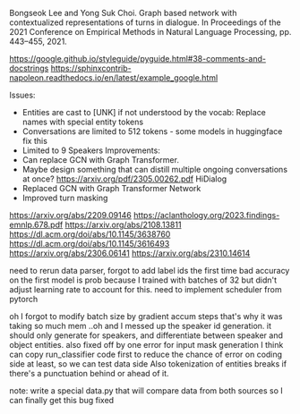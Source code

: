 Bongseok Lee and Yong Suk Choi. Graph based network with contextualized representations of
turns in dialogue. In Proceedings of the 2021 Conference on Empirical Methods in Natural
Language Processing, pp. 443–455, 2021.

https://google.github.io/styleguide/pyguide.html#38-comments-and-docstrings
https://sphinxcontrib-napoleon.readthedocs.io/en/latest/example_google.html


Issues:
- Entities are cast to [UNK] if not understood by the vocab: Replace names with special entity tokens
- Conversations are limited to 512 tokens - some models in huggingface fix this
- Limited to 9 Speakers
Improvements:
- Can replace GCN with Graph Transformer.
- Maybe design something that can distill multiple ongoing conversations at once?
https://arxiv.org/pdf/2305.00262.pdf HiDialog
- Replaced GCN with Graph Transformer Network
- Improved turn masking

https://arxiv.org/abs/2209.09146
https://aclanthology.org/2023.findings-emnlp.678.pdf
https://arxiv.org/abs/2108.13811
https://dl.acm.org/doi/abs/10.1145/3638760
https://dl.acm.org/doi/abs/10.1145/3616493
https://arxiv.org/abs/2306.06141
https://arxiv.org/abs/2310.14614


need to rerun data parser, forgot to add label ids the first time
bad accuracy on the first model is prob because I trained with batches of 32 but didn't adjust learning rate to account for this. need to implement scheduler from pytorch


oh I forgot to modify batch size by gradient accum steps
that's why it was taking so much mem
..oh and I messed up the speaker id generation. it should only generate for speakers, and differentiate between speaker and object entities.
also fixed off by one error for input mask generation
I think can copy run_classifier code first to reduce the chance of error on coding side at least, so we can test data side
Also tokenization of entities breaks if there's a punctuation behind or ahead of it.


note: write a special data.py that will compare data from both sources so I can finally get this bug fixed